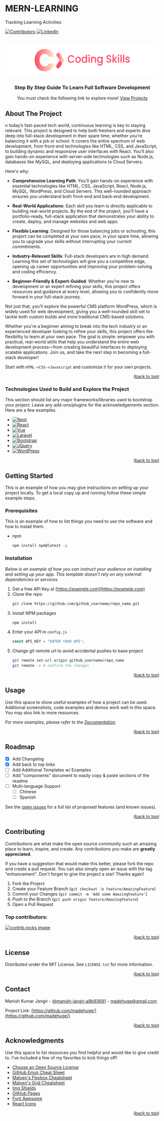 # MERN-LEARNING

Tracking Learning Activities

<a id="scroll-top"></a>

[![Contributors][contributors-shield]][contributors-url]
[![LinkedIn][linkedin-shield]][linkedin-url]

<!-- [![Forks][forks-shield]][forks-url]
[![Stargazers][stars-shield]][stars-url]
[![Issues][issues-shield]][issues-url]
[![MIT License][license-shield]][license-url] -->

<!-- PROJECT LOGO -->
<br />
<div align="center">
  <a href="https://github.com/madehuge">
    <img src="images/Logo.png" alt="Logo">
  </a>

  <h3 align="center">Step By Step Guide To Learn Full Software Development</h3>

  <p align="center">
    You must check the following link to explore more!
    <a href="https://fullstack-skills.netlify.app/">View Projects</a>
  </p>
</div>

<!-- TABLE OF CONTENTS -->
<!-- <details>
  <summary>Table of Contents</summary>
  <ol>
    <li>
      <a href="#about-the-project">About The Project</a>
      <ul>
        <li><a href="#built-with">Built With</a></li>
      </ul>
    </li>
    <li>
      <a href="#getting-started">Getting Started</a>
      <ul>
        <li><a href="#prerequisites">Prerequisites</a></li>
        <li><a href="#installation">Installation</a></li>
      </ul>
    </li>
    <li><a href="#usage">Usage</a></li>
    <li><a href="#roadmap">Roadmap</a></li>
    <li><a href="#contributing">Contributing</a></li>
    <li><a href="#license">License</a></li>
    <li><a href="#contact">Contact</a></li>
    <li><a href="#acknowledgments">Acknowledgments</a></li>
  </ol>
</details> -->

<!-- ABOUT THE PROJECT -->

## About The Project

<!-- [![Product Name Screen Shot][product-screenshot]](https://example.com) -->

n today’s fast-paced tech world, continuous learning is key to staying relevant. This project is designed to help both freshers and experts dive deep into full-stack development in their spare time, whether you're balancing it with a job or school. It covers the entire spectrum of web development, from front-end technologies like HTML, CSS, and JavaScript, to building dynamic and responsive user interfaces with React. You’ll also gain hands-on experience with server-side technologies such as Node.js, databases like MySQL, and deploying applications to Cloud Servers.

Here's why:

- <strong>Comprehensive Learning Path</strong>: You'll gain hands-on experience with essential technologies like HTML, CSS, JavaScript, React, Node.js, MySQL, WordPress, and Cloud Servers. This well-rounded approach ensures you understand both front-end and back-end development.

- <strong>Real-World Applications</strong>: Each skill you learn is directly applicable to building real-world projects. By the end of the project, you’ll have a portfolio-ready, full-stack application that demonstrates your ability to create, deploy, and manage websites and web apps.

- <strong>Flexible Learning</strong>: Designed for those balancing jobs or schooling, this project can be completed at your own pace, in your spare time, allowing you to upgrade your skills without interrupting your current commitments.

- <strong>Industry-Relevant Skills</strong>: Full-stack developers are in high demand. Learning this set of technologies will give you a competitive edge, opening up career opportunities and improving your problem-solving and coding efficiency.

- <strong>Beginner-Friendly & Expert-Guided</strong>: Whether you're new to development or an expert refining your skills, this project offers resources and guidance at every level, allowing you to confidently move forward in your full-stack journey.

Not just that, you’ll explore the powerful CMS platform WordPress, which is widely used for web development, giving you a well-rounded skill set to tackle both custom builds and more traditional CMS-based solutions.

Whether you're a beginner aiming to break into the tech industry or an experienced developer looking to refine your skills, this project offers the flexibility to learn at your own pace. The goal is simple: empower you with practical, real-world skills that help you understand the entire web development process—from creating beautiful interfaces to deploying scalable applications. Join us, and take the next step in becoming a full-stack developer!

Start with `HTML->CSS->Javascript` and customize it for your own projects.

<p align="right">(<a href="#scroll-top">back to top</a>)</p>

### Technologies Used to Build and Explore the Project

This section should list any major frameworks/libraries used to bootstrap your project. Leave any add-ons/plugins for the acknowledgements section. Here are a few examples.

- [![Next][Next.js]][Next-url]
- [![React][React.js]][React-url]
- [![Vue][Vue.js]][Vue-url]
- [![Laravel][Laravel.com]][Laravel-url]
- [![Bootstrap][Bootstrap.com]][Bootstrap-url]
- [![JQuery][JQuery.com]][JQuery-url]
- [![WordPress][WordPress.org]][WordPress-url]
  <!-- - [![Angular][Angular.io]][Angular-url] -->
  <!-- - [![Svelte][Svelte.dev]][Svelte-url]  -->

<p align="right">(<a href="#scroll-top">back to top</a>)</p>

<!-- GETTING STARTED -->

## Getting Started

This is an example of how you may give instructions on setting up your project locally.
To get a local copy up and running follow these simple example steps.

### Prerequisites

This is an example of how to list things you need to use the software and how to install them.

- npm
  ```sh
  npm install npm@latest -g
  ```

### Installation

_Below is an example of how you can instruct your audience on installing and setting up your app. This template doesn't rely on any external dependencies or services._

1. Get a free API Key at [https://example.com](https://example.com)
2. Clone the repo
   ```sh
   git clone https://github.com/github_username/repo_name.git
   ```
3. Install NPM packages
   ```sh
   npm install
   ```
4. Enter your API in `config.js`
   ```js
   const API_KEY = "ENTER YOUR API";
   ```
5. Change git remote url to avoid accidental pushes to base project
   ```sh
   git remote set-url origin github_username/repo_name
   git remote -v # confirm the changes
   ```

<p align="right">(<a href="#scroll-top">back to top</a>)</p>

<!-- USAGE EXAMPLES -->

## Usage

Use this space to show useful examples of how a project can be used. Additional screenshots, code examples and demos work well in this space. You may also link to more resources.

_For more examples, please refer to the [Documentation](https://example.com)_

<p align="right">(<a href="#scroll-top">back to top</a>)</p>

<!-- ROADMAP -->

## Roadmap

- [x] Add Changelog
- [x] Add back to top links
- [ ] Add Additional Templates w/ Examples
- [ ] Add "components" document to easily copy & paste sections of the readme
- [ ] Multi-language Support
  - [ ] Chinese
  - [ ] Spanish

See the [open issues](https://github.com/othneildrew/Best-README-Template/issues) for a full list of proposed features (and known issues).

<p align="right">(<a href="#scroll-top">back to top</a>)</p>

<!-- CONTRIBUTING -->

## Contributing

Contributions are what make the open source community such an amazing place to learn, inspire, and create. Any contributions you make are **greatly appreciated**.

If you have a suggestion that would make this better, please fork the repo and create a pull request. You can also simply open an issue with the tag "enhancement".
Don't forget to give the project a star! Thanks again!

1. Fork the Project
2. Create your Feature Branch (`git checkout -b feature/AmazingFeature`)
3. Commit your Changes (`git commit -m 'Add some AmazingFeature'`)
4. Push to the Branch (`git push origin feature/AmazingFeature`)
5. Open a Pull Request

### Top contributors:

<a href="https://github.com/othneildrew/Best-README-Template/graphs/contributors">
  <img src="https://contrib.rocks/image?repo=othneildrew/Best-README-Template" alt="contrib.rocks image" />
</a>

<p align="right">(<a href="#scroll-top">back to top</a>)</p>

<!-- LICENSE -->

## License

Distributed under the MIT License. See `LICENSE.txt` for more information.

<p align="right">(<a href="#scroll-top">back to top</a>)</p>

<!-- CONTACT -->

## Contact

Manish Kumar Jangir - [@manish-jangir-a8b93691](https://www.linkedin.com/in/manish-jangir-a8b93691/) - madehuge@gmail.com

Project Link: [https://github.com/madehuge/](https://github.com/madehuge/)

<p align="right">(<a href="#scroll-top">back to top</a>)</p>

<!-- ACKNOWLEDGMENTS -->

## Acknowledgments

Use this space to list resources you find helpful and would like to give credit to. I've included a few of my favorites to kick things off!

- [Choose an Open Source License](https://choosealicense.com)
- [GitHub Emoji Cheat Sheet](https://www.webpagefx.com/tools/emoji-cheat-sheet)
- [Malven's Flexbox Cheatsheet](https://flexbox.malven.co/)
- [Malven's Grid Cheatsheet](https://grid.malven.co/)
- [Img Shields](https://shields.io)
- [GitHub Pages](https://pages.github.com)
- [Font Awesome](https://fontawesome.com)
- [React Icons](https://react-icons.github.io/react-icons/search)

<p align="right">(<a href="#scroll-top">back to top</a>)</p>

<!-- MARKDOWN LINKS & IMAGES -->
<!-- https://www.markdownguide.org/basic-syntax/#reference-style-links -->

[contributors-shield]: https://img.shields.io/github/contributors/madehuge/MERN-LEARNING.svg?style=for-the-badge
[contributors-url]: https://github.com/madehuge/MERN-LEARNING/pulse
[forks-shield]: https://img.shields.io/github/forks/othneildrew/Best-README-Template.svg?style=for-the-badge
[forks-url]: https://github.com/othneildrew/Best-README-Template/network/members
[stars-shield]: https://img.shields.io/github/stars/othneildrew/Best-README-Template.svg?style=for-the-badge
[stars-url]: https://github.com/othneildrew/Best-README-Template/stargazers
[issues-shield]: https://img.shields.io/github/issues/othneildrew/Best-README-Template.svg?style=for-the-badge
[issues-url]: https://github.com/othneildrew/Best-README-Template/issues
[license-shield]: https://img.shields.io/github/license/othneildrew/Best-README-Template.svg?style=for-the-badge
[license-url]: https://github.com/othneildrew/Best-README-Template/blob/master/LICENSE.txt
[linkedin-shield]: https://img.shields.io/badge/-LinkedIn-black.svg?style=for-the-badge&logo=linkedin&colorB=555
[linkedin-url]: https://www.linkedin.com/in/manish-jangir-a8b93691/
[product-screenshot]: images/screenshot.png
[Next.js]: https://img.shields.io/badge/next.js-000000?style=for-the-badge&logo=nextdotjs&logoColor=white
[Next-url]: https://nextjs.org/
[React.js]: https://img.shields.io/badge/React-20232A?style=for-the-badge&logo=react&logoColor=61DAFB
[React-url]: https://reactjs.org/
[Vue.js]: https://img.shields.io/badge/Vue.js-35495E?style=for-the-badge&logo=vuedotjs&logoColor=4FC08D
[Vue-url]: https://vuejs.org/
[Angular.io]: https://img.shields.io/badge/Angular-DD0031?style=for-the-badge&logo=angular&logoColor=white
[Angular-url]: https://angular.io/
[Svelte.dev]: https://img.shields.io/badge/Svelte-4A4A55?style=for-the-badge&logo=svelte&logoColor=FF3E00
[Svelte-url]: https://svelte.dev/
[Laravel.com]: https://img.shields.io/badge/Laravel-FF2D20?style=for-the-badge&logo=laravel&logoColor=white
[Laravel-url]: https://laravel.com
[Bootstrap.com]: https://img.shields.io/badge/Bootstrap-563D7C?style=for-the-badge&logo=bootstrap&logoColor=white
[Bootstrap-url]: https://getbootstrap.com
[JQuery.com]: https://img.shields.io/badge/jQuery-0769AD?style=for-the-badge&logo=jquery&logoColor=white
[JQuery-url]: https://jquery.com
[WordPress.org]: https://img.shields.io/badge/jQuery-0769AD?style=for-the-badge&logo=jquery&logoColor=white
[WordPress-url]: https://wordpress.org
